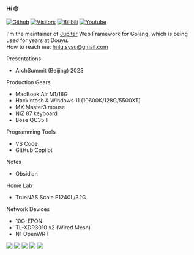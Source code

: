 #### Hi 😊

[![Github](https://img.shields.io/github/followers/hnlq715?style=social)](https://github.com/hnlq715)
[![Visitors](https://visitor-badge.laobi.icu/badge?page_id=hnlqsysu.home)](https://github.com/hnlq715)
[![Bilibili](https://bilistats.lonelyion.com/followers?uid=492204464)](https://space.bilibili.com/492204464)
[![Youtube](https://img.shields.io/youtube/channel/subscribers/UCiyA38C1c2PqSlRTfYDlWzw?style=social)](https://www.youtube.com/@hnlqsysu)

I'm the maintainer of [Jupiter](https://github.com/douyu/jupiter) Web Framework for Golang, which is being used for years at Douyu.  
How to reach me: hnlq.sysu@gmail.com

Presentations
- ArchSummit (Beijing) 2023

Production Gears
- MacBook Air M1/16G
- Hackintosh & Windows 11 (10600K/128G/5500XT)
- MX Master3 mouse
- NIZ 87 keyboard
- Bose QC35 II

Programming Tools
- VS Code
- GitHub Copilot

Notes
- Obsidian

Home Lab
- TrueNAS Scale E1240L/32G

Network Devices
- 10G-EPON
- TL-XDR3010 x2 (Wired Mesh)
- N1 OpenWRT

![](https://github-profile-summary-cards.vercel.app/api/cards/profile-details?username=hnlq715&theme=github)
![](https://github-profile-summary-cards.vercel.app/api/cards/repos-per-language?username=hnlq715&theme=github)
![](https://github-profile-summary-cards.vercel.app/api/cards/most-commit-language?username=hnlq715&theme=github)
![](https://github-profile-summary-cards.vercel.app/api/cards/stats?username=hnlq715&theme=github)
![](https://github-profile-summary-cards.vercel.app/api/cards/productive-time?username=hnlq715&theme=github&utcOffset=8)
